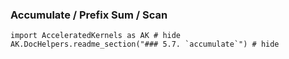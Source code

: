### Accumulate / Prefix Sum / Scan

```@example
import AcceleratedKernels as AK # hide
AK.DocHelpers.readme_section("### 5.7. `accumulate`") # hide
```